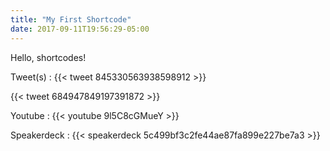 ```yaml
---
title: "My First Shortcode"
date: 2017-09-11T19:56:29-05:00
---
```


Hello, shortcodes!
<!--more-->

Tweet(s) :
{{< tweet 845330563938598912 >}}

{{< tweet 684947849197391872 >}}

Youtube :
{{< youtube 9l5C8cGMueY >}}


Speakerdeck :
{{< speakerdeck 5c499bf3c2fe44ae87fa899e227be7a3 >}}
